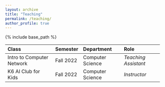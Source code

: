 ```yaml
---
layout: archive
title: "Teaching"
permalink: /teaching/
author_profile: true
---
```


{% include base_path %}  

Class  |Semester |Department |Role 
:---------|:----------|:--------------|:----
 Intro to Computer Network |Fall 2022   |Computer Science | *Teaching Assistant*
K6 AI Club for Kids |Fall 2022 |Computer Science| *Instructor*